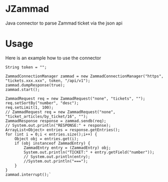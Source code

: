 # JZammad

Java connector to parse Zammad ticket via the json api

# Usage
Here is an example how to use the connector


    String token = "";

	ZammadConnectionManager zammad = new ZammadConnectionManager("https", "tickets.xxx.xxx", token, "/api/v1");
	zammad.dumpResponse(true);
	zammad.start();

	ZammadRequest req = new ZammadRequest("none", "tickets", "");
	req.setSortBy("number", "desc");
	req.setLimit(1, 100);
	// ZammadRequest req = new ZammadRequest("none", "ticket_articles/by_ticket/16", "");
	ZammadResponse response = zammad.sendb(req);
	// System.out.println("RESPONSE:" + response);
	ArrayList<Object> entries = response.getEntries();
	for (int i = 0;i < entries.size();i++) {
		Object obj = entries.get(i);
		if (obj instanceof ZammadEntry) {
			ZammadEntry entry = (ZammadEntry) obj;
			System.out.println("TICKET:" + entry.getField("number"));
			// System.out.println(entry);
			//System.out.println("===");
		}
	}
	zammad.interrupt();`
